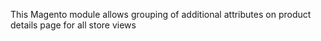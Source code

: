 This Magento module allows grouping of additional attributes on product details page for all store views
